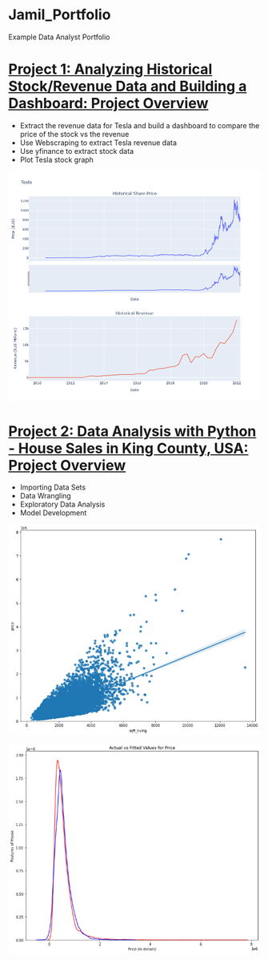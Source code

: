 # Jamil_Portfolio
Example Data Analyst Portfolio
  
# [Project 1: Analyzing Historical Stock/Revenue Data and Building a Dashboard: Project Overview](https://github.com/jmena1984/Data-Analyst-Projects/blob/main/Extracting%20and%20Visualizing%20Stock%20Data.ipynb)
* Extract the revenue data for Tesla and build a dashboard to compare the price of the stock vs the revenue
* Use Webscraping to extract Tesla revenue data
* Use yfinance to extract stock data
* Plot Tesla stock graph

![](https://github.com/jmena1984/Jamil_Portfolio/blob/main/images/newplot.png)


# [Project 2: Data Analysis with Python - House Sales in King County, USA: Project Overview](https://github.com/jmena1984/Data-Analyst-Projects/blob/main/Data%20Analysis%20with%20Python%20(Data%20Wrangling%20-%20Model%20Development).ipynb)
* Importing Data Sets
* Data Wrangling
* Exploratory Data Analysis
* Model Development

![](https://github.com/jmena1984/Jamil_Portfolio/blob/main/images/regplot2.png)

![](https://github.com/jmena1984/Jamil_Portfolio/blob/main/images/distribution%20plot.png)
